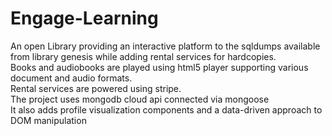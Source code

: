 # Engage-Learning
An open Library providing an interactive platform to the sqldumps available from library genesis while adding rental services for hardcopies.  
Books and audiobooks are played using html5 player supporting various document and audio formats.  
Rental services are powered using stripe.  
The project uses mongodb cloud api connected via mongoose  
It also adds profile visualization components and a data-driven approach to DOM manipulation
